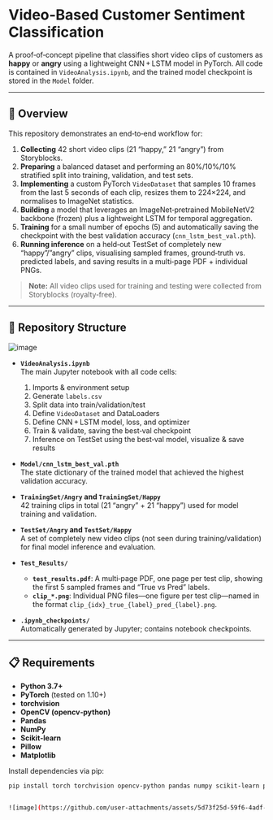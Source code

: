 # Video‐Based Customer Sentiment Classification

A proof‐of‐concept pipeline that classifies short video clips of customers as **happy** or **angry** using a lightweight CNN + LSTM model in PyTorch. All code is contained in `VideoAnalysis.ipynb`, and the trained model checkpoint is stored in the `Model` folder.

---

## 🚀 Overview

This repository demonstrates an end‐to‐end workflow for:

1. **Collecting** 42 short video clips (21 “happy,” 21 “angry”) from Storyblocks.  
2. **Preparing** a balanced dataset and performing an 80%/10%/10% stratified split into training, validation, and test sets.  
3. **Implementing** a custom PyTorch `VideoDataset` that samples 10 frames from the last 5 seconds of each clip, resizes them to 224×224, and normalises to ImageNet statistics.  
4. **Building** a model that leverages an ImageNet‐pretrained MobileNetV2 backbone (frozen) plus a lightweight LSTM for temporal aggregation.  
5. **Training** for a small number of epochs (5) and automatically saving the checkpoint with the best validation accuracy (`cnn_lstm_best_val.pth`).  
6. **Running inference** on a held‐out TestSet of completely new “happy”/”angry” clips, visualising sampled frames, ground‐truth vs. predicted labels, and saving results in a multi‐page PDF + individual PNGs.  

> **Note:** All video clips used for training and testing were collected from Storyblocks (royalty‐free).  

---

## 📂 Repository Structure

![image](https://github.com/user-attachments/assets/f3721a16-43ab-40f8-a7ea-50fecd714cd5)

- **`VideoAnalysis.ipynb`**  
  The main Jupyter notebook with all code cells:  
  1. Imports & environment setup  
  2. Generate `labels.csv`  
  3. Split data into train/validation/test  
  4. Define `VideoDataset` and DataLoaders  
  5. Define CNN + LSTM model, loss, and optimizer  
  6. Train & validate, saving the best‐val checkpoint  
  7. Inference on TestSet using the best‐val model, visualize & save results  

- **`Model/cnn_lstm_best_val.pth`**  
  The state dictionary of the trained model that achieved the highest validation accuracy.

- **`TrainingSet/Angry` and `TrainingSet/Happy`**  
  42 training clips in total (21 “angry” + 21 “happy”) used for model training and validation.

- **`TestSet/Angry` and `TestSet/Happy`**  
  A set of completely new video clips (not seen during training/validation) for final model inference and evaluation.

- **`Test_Results/`**  
  - **`test_results.pdf`**: A multi‐page PDF, one page per test clip, showing the first 5 sampled frames and “True vs Pred” labels.  
  - **`clip_*.png`**: Individual PNG files—one figure per test clip—named in the format `clip_{idx}_true_{label}_pred_{label}.png`.

- **`.ipynb_checkpoints/`**  
  Automatically generated by Jupyter; contains notebook checkpoints.

---

## 📋 Requirements

- **Python 3.7+**  
- **PyTorch** (tested on 1.10+)  
- **torchvision**  
- **OpenCV (opencv‐python)**  
- **Pandas**  
- **NumPy**  
- **Scikit‐learn**  
- **Pillow**  
- **Matplotlib**

Install dependencies via pip:
```bash
pip install torch torchvision opencv-python pandas numpy scikit-learn pillow matplotlib


![image](https://github.com/user-attachments/assets/5d73f25d-59f6-4adf-9816-9dc14719168e)
